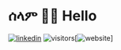# ሰላም 👋🏾 Hello

[![linkedin](https://img.shields.io/badge/linkedin-linkedin-blue&logo=LinkedIn)](https://www.linkedin.com/in/yonas-g/) ![visitors](https://visitor-badge.glitch.me/badge?page_id=page.id&left_color=green&right_color=blue)[![website](https://img.shields.io/badge/website-yonas--g-blue)]
